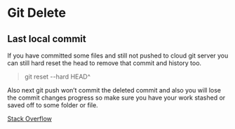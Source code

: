 # Git Delete

## Last local commit
 
If you have committed some files and still not pushed to cloud git server you can still hard reset the head to remove that commit and history too.

> git reset --hard HEAD^

Also next git push won’t commit the deleted commit and also you will lose the commit changes progress so make sure you have your work stashed or saved off to some folder or file.

[Stack Overflow](https://stackoverflow.com/questions/8903953/how-to-revert-last-commit-and-remove-it-from-history)